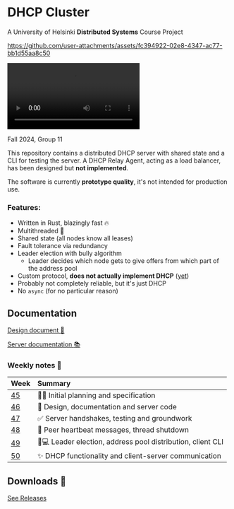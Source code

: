 # DHCP Cluster

A University of Helsinki **Distributed Systems** Course Project


https://github.com/user-attachments/assets/fc394922-02e8-4347-ac77-bb1d55aa8c50


![Demo video](doc/demo.mp4)

Fall 2024, Group 11

This repository contains a distributed DHCP server with shared state and a CLI for testing the server.
A DHCP Relay Agent, acting as a load balancer, has been designed but **not implemented**.

The software is currently **prototype quality**, it's not intended for production use.

### Features:
- Written in Rust, blazingly fast :fire:
- Multithreaded :rocket:
- Shared state (all nodes know all leases)
- Fault tolerance via redundancy
- Leader election with bully algorithm
  - Leader decides which node gets to give offers from which part of the address pool
- Custom protocol, **does not actually implement DHCP** ([yet](https://github.com/hy-ds-group-11/dhcpcluster/issues/4))
- Probably not completely reliable, but it's just DHCP
- No `async` (for no particular reason)

## Documentation

[Design document :paperclip:](doc/design.md)

[Server documentation :books:](https://hy-ds-group-11.github.io/dhcpcluster/server_node/index.html)

### Weekly notes :notebook_with_decorative_cover:

| Week                | Summary                                                                           |
| :------------------ | :-------------------------------------------------------------------------------- |
| [45](doc/week45.md) | :busts_in_silhouette::speech_balloon: Initial planning and specification          |
| [46](doc/week46.md) | :closed_book: Design, documentation and server code                               |
| [47](doc/week47.md) | :white_check_mark: Server handshakes, testing and groundwork                      |
| [48](doc/week48.md) | :revolving_hearts: Peer heartbeat messages, thread shutdown                       |
| [49](doc/week49.md) | :1234::computer: Leader election, address pool distribution, client CLI           |
| [50](doc/week50.md) | :sparkles: DHCP functionality and client-server communication                     |

## Downloads :floppy_disk:

[See Releases](https://github.com/hy-ds-group-11/dhcpcluster/releases)
